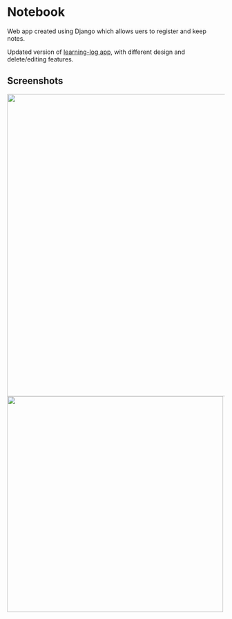 # Notebook
Web app created using Django which allows uers to register and keep notes.

Updated version of [learning-log app](https://github.com/har-v/learning-log), with different design and delete/editing features.

## Screenshots
<img src="https://user-images.githubusercontent.com/66881641/90072695-cd6d2c80-dcef-11ea-9896-267d75620828.PNG" width="700">

<img src="https://user-images.githubusercontent.com/66881641/90072700-ce9e5980-dcef-11ea-9855-c6592cb50c25.PNG" width="500">
